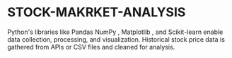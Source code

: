 # STOCK-MAKRKET-ANALYSIS
 Python's libraries like  Pandas  NumPy ,  Matplotlib , and  Scikit-learn enable data collection, processing, and visualization.    Historical stock price data is gathered from APIs or CSV files and cleaned for analysis. 
